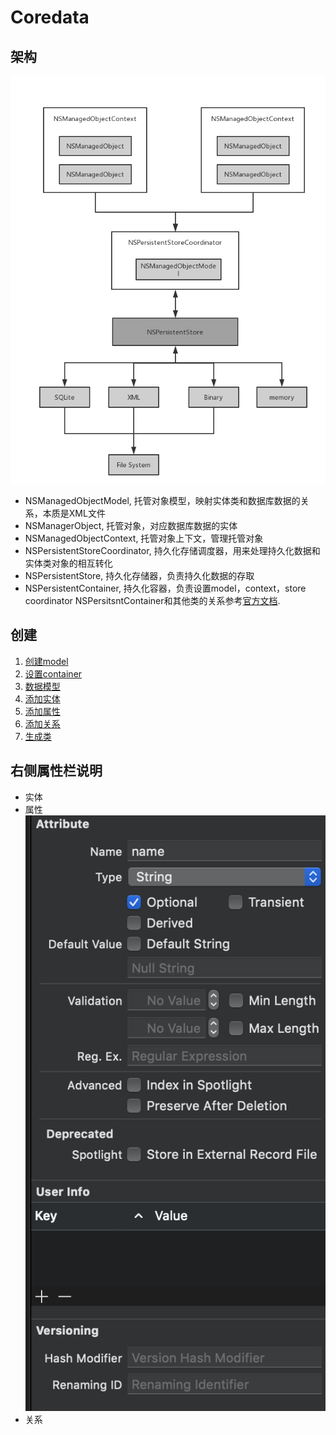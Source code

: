 #  Coredata
## 架构
![Coredata架构](https://github.com/coolboy-ccp/Optimization/blob/master/Persistence/Coredata架构.png)
* NSManagedObjectModel, 托管对象模型，映射实体类和数据库数据的关系，本质是XML文件
* NSManagerObject, 托管对象，对应数据库数据的实体
* NSManagedObjectContext, 托管对象上下文，管理托管对象
* NSPersistentStoreCoordinator, 持久化存储调度器，用来处理持久化数据和实体类对象的相互转化
* NSPersistentStore, 持久化存储器，负责持久化数据的存取
* NSPersistentContainer, 持久化容器，负责设置model，context，store coordinator
NSPersitsntContainer和其他类的关系参考[官方文档](https://developer.apple.com/documentation/coredata/core_data_stack).

## 创建
1. [创建model](https://developer.apple.com/documentation/coredata/creating_a_core_data_model)
2. [设置container](https://developer.apple.com/documentation/coredata/setting_up_a_core_data_stack)
3. [数据模型](https://developer.apple.com/documentation/coredata/modeling_data)
4. [添加实体](https://developer.apple.com/documentation/coredata/modeling_data/configuring_entities)
5. [添加属性](https://developer.apple.com/documentation/coredata/modeling_data/configuring_attributes)
6. [添加关系](https://developer.apple.com/documentation/coredata/modeling_data/configuring_relationships)
7. [生成类](https://developer.apple.com/documentation/coredata/modeling_data/generating_code)
## 右侧属性栏说明
* 实体
* 属性
![attributes](https://github.com/coolboy-ccp/Optimization/blob/master/Persistence/attributes.png)
* 关系
